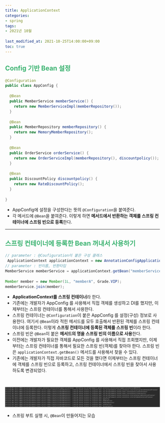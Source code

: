 ```yaml
---
title: ApplicationContext
categories:
- spring
tags: 
- 2021년 10월

last_modified_at: 2021-10-25T14:00:00+09:00
toc: true
---
```


## <span style="color:MediumSeaGreen">Config 기반 Bean 설정</span>
```java
@Configuration
public class AppConfig {

  @Bean
  public MemberService memberService() {
    return new MemberServiceImpl(memberRepository());
  }

  @Bean
  public MemberRepository memberRepository() {
    return new MemoryMemberRepository();
  }

  @Bean
  public OrderService orderService() {
    return new OrderServiceImpl(memberRepository(), discountpolicy());
  }

  @Bean
  public DiscountPolicy discountpolicy() {
    return new RateDiscountPolicy();
  }

}
```  

- AppConfig에 설정을 구성한다는 뜻의 `@Configuration`을 붙여준다.
- 각 메서드에 `@Bean`을 붙여준다. 이렇게 하면 **메서드에서 반환하는 객체를 스프링 컨테이너에 스프링 빈으로 등록**한다.

***

## <span style="color:MediumSeaGreen">스프링 컨테이너에 등록한 Bean 꺼내서 사용하기</span>
```java
// parameter : @Coufiguration이 붙은 구성 클래스
 ApplicationContext applicationContext = new AnnotationConfigApplicationContext(AppConfig.class); 
// parameter : 빈이름, 반환타입
MemberService memberService = applicationContext.getBean("memberService", MemberService.class);/

Member member = new Member(1L, "memberA", Grade.VIP);
memberService.join(member);
```

- **ApplicationContext를 스프링 컨테이너**라 한다.
- 기존에는 개발자가 AppConfig 를 사용해서 직접 객체를 생성하고 DI를 했지만, 이제부터는 스프링 컨테이너를 통해서 사용한다.
- 스프링 컨테이너는 `@Configuration`이 붙은 AppConfig 를 설정(구성) 정보로 사용한다. 여기서 `@Bean`이라 적힌 메서드를 모두 호출해서 반환된 객체를 스프링 컨테이너에 등록한다. 이렇게 **스프링 컨테이너에 등록된 객체를 스프링 빈**이라 한다.
- 스프링 빈은 `@Bean`이 붙은 **메서드의 명을 스프링 빈의 이름으로 사용**한다.
- 이전에는 개발자가 필요한 객체를 AppConfig 를 사용해서 직접 조회했지만, 이제부터는 스프링 컨테이너를 통해서 필요한 스프링 빈(객체)를 찾아야 한다. 스프링 빈은 `applicationContext.getBean()` 메서드를 사용해서 찾을 수 있다.
- 기존에는 개발자가 직접 자바코드로 모든 것을 했다면 이제부터는 스프링 컨테이너에 객체를 스프링 빈으로 등록하고, 스프링 컨테이너에서 스프링 빈을 찾아서 사용하도록 변경되었다.  
<br>

![img.png](/assets/images/spring/spring-context.png)  
- 스프링 부트 실행 시, `@Bean`이 만들어지는 모습